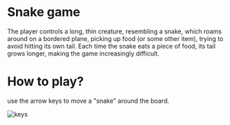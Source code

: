# Snake game

The player controls a long, thin creature, resembling a snake, which roams around on a bordered plane, picking up food (or some other item), trying to avoid hitting its own tail. Each time the snake eats a piece of food, its tail grows longer, making the game increasingly difficult.

# How to play?

use the arrow keys to move a "snake" around the board.

![keys](https://user-images.githubusercontent.com/56490555/161453982-a869620c-d0f8-4c5c-9d0b-835f43c1e830.png)
